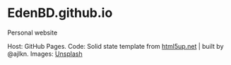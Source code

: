 # EdenBD.github.io
Personal website

Host: GitHub Pages.
Code: Solid state template from [html5up.net](https://html5up.net/solid-state) | built by @ajlkn.
Images: [Unsplash](unsplash.com)
